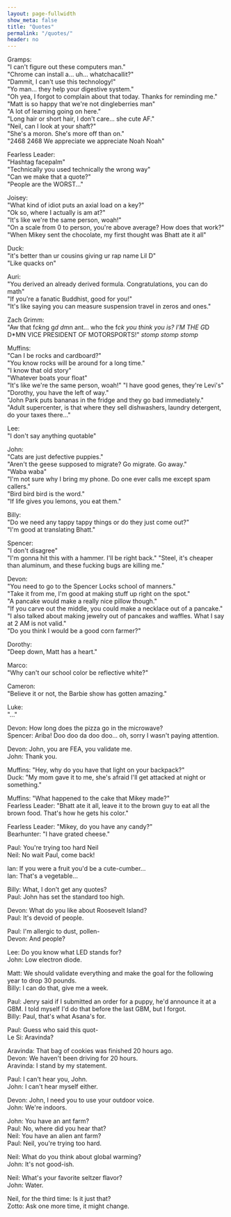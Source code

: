 ```yaml
---
layout: page-fullwidth
show_meta: false
title: "Quotes"
permalink: "/quotes/"
header: no
---
```


Gramps:  
"I can't figure out these computers man."  
"Chrome can install a... uh... whatchacallit?"  
"Dammit, I can't use this technology!"  
"Yo man... they help your digestive system."  
"Oh yea, I forgot to complain about that today. Thanks for reminding me."  
"Matt is so happy that we're not dingleberries man"  
"A lot of learning going on here."  
"Long hair or short hair, I don't care... she cute AF."  
"Neil, can I look at your shaft?"  
"She's a moron.  She's more off than on."  
"2468 2468 We appreciate we appreciate Noah Noah"

Fearless Leader:  
"Hashtag facepalm"  
"Technically you used technically the wrong way"  
"Can we make that a quote?"  
"People are the WORST..."  

Joisey:  
"What kind of idiot puts an axial load on a key?"  
"Ok so, where I actually is am at?"  
"It's like we're the same person, woah!"  
"On a scale from 0 to person, you're above average? How does that work?"  
"When Mikey sent the chocolate, my first thought was Bhatt ate it all"

Duck:  
"it's better than ur cousins giving ur rap name Lil D"  
"Like quacks on"  

Auri:  
"You derived an already derived formula. Congratulations, you can do math"  
"If you're a fanatic Buddhist, good for you!"  
"It's like saying you can measure suspension travel in zeros and ones."  

Zach Grimm:  
"Aw that f*ck*ng g*d d*mn ant... who the f*ck you think you is? I'M THE G*D D*MN VICE PRESIDENT OF MOTORSPORTS!" *stomp stomp stomp*  

Muffins:  
"Can I be rocks and cardboard?"  
"You know rocks will be around for a long time."  
"I know that old story"  
"Whatever boats your float"  
"It's like we're the same person, woah!"
"I have good genes, they're Levi's"
"Dorothy, you have the left of way."  
"John Park puts bananas in the fridge and they go bad immediately."  
"Adult supercenter, is that where they sell dishwashers, laundry detergent, do your taxes there..."  

Lee:  
"I don't say anything quotable"  

John:  
"Cats are just defective puppies."  
"Aren't the geese supposed to migrate?  Go migrate.  Go away."  
"Waba waba"  
"I'm not sure why I bring my phone.  Do one ever calls me except spam callers."  
"Bird bird bird is the word."  
"If life gives you lemons, you eat them."

Billy:  
"Do we need any tappy tappy things or do they just come out?"  
"I'm good at translating Bhatt."

Spencer:  
"I don't disagree"  
"I'm gonna hit this with a hammer.  I'll be right back."
"Steel, it's cheaper than aluminum, and these fucking bugs are killing me."    

Devon:  
"You need to go to the Spencer Locks school of manners."  
"Take it from me, I'm good at making stuff up right on the spot."  
"A pancake would make a really nice pillow though."  
"If you carve out the middle, you could make a necklace out of a pancake."  
"I also talked about making jewelry out of pancakes and waffles. What I say at 2 AM is not valid."  
"Do you think I would be a good corn farmer?"  

Dorothy:  
"Deep down, Matt has a heart."  

Marco:  
"Why can't our school color be reflective white?"  

Cameron:  
"Believe it or not, the Barbie show has gotten amazing."  

Luke:  
"..."  

Devon: How long does the pizza go in the microwave?  
Spencer: Ariba! Doo doo da doo doo... oh, sorry I wasn't paying attention.  

Devon: John, you are FEA, you validate me.  
John: Thank you.  

Muffins: "Hey, why do you have that light on your backpack?"  
Duck: "My mom gave it to me, she's afraid I'll get attacked at night or something."  

Muffins: "What happened to the cake that Mikey made?"  
Fearless Leader: "Bhatt ate it all, leave it to the brown guy to eat all the brown food. That's how he gets his color."  

Fearless Leader: "Mikey, do you have any candy?"  
Bearhunter: "I have grated cheese."  

Paul: You're trying too hard Neil  
Neil: No wait Paul, come back!  

Ian: If you were a fruit you'd be a cute-cumber...  
Ian: That's a vegetable...  

Billy: What, I don't get any quotes?  
Paul: John has set the standard too high.  

Devon: What do you like about Roosevelt Island?  
Paul: It's devoid of people.  

Paul: I'm allergic to dust, pollen-  
Devon: And people?  

Lee: Do you know what LED stands for?  
John: Low electron diode.  

Matt: We should validate everything and make the goal for the following year to drop 30 pounds.  
Billy: I can do that, give me a week.  

Paul: Jenry said if I submitted an order for a puppy, he'd announce it at a GBM.  I told myself I'd do that before the last GBM, but I forgot.  
Billy: Paul, that's what Asana's for.  

Paul: Guess who said this quot-  
Le Si:  Aravinda?  

Aravinda: That bag of cookies was finished 20 hours ago.  
Devon:  We haven't been driving for 20 hours.  
Aravinda: I stand by my statement.  

Paul:  I can't hear you, John.  
John:  I can't hear myself either.  

Devon: John, I need you to use your outdoor voice.  
John: We're indoors.  

John: You have an ant farm?  
Paul:  No, where did you hear that?  
Neil:  You have an alien ant farm?  
Paul:  Neil, you're trying too hard.  

Neil:  What do you think about global warming?  
John:  It's not good-ish.  

Neil:  What's your favorite seltzer flavor?  
John:  Water.  

Neil, for the third time:  Is it just that?  
Zotto:  Ask one more time, it might change.  

